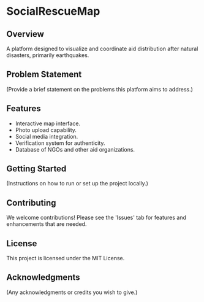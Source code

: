 # SocialRescueMap

## Overview
A platform designed to visualize and coordinate aid distribution after natural disasters, primarily earthquakes. 

## Problem Statement
(Provide a brief statement on the problems this platform aims to address.)

## Features
- Interactive map interface.
- Photo upload capability.
- Social media integration.
- Verification system for authenticity.
- Database of NGOs and other aid organizations.

## Getting Started
(Instructions on how to run or set up the project locally.)

## Contributing
We welcome contributions! Please see the 'Issues' tab for features and enhancements that are needed. 

## License
This project is licensed under the MIT License.

## Acknowledgments
(Any acknowledgments or credits you wish to give.)

